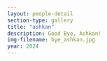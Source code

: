 ```yaml
---
layout: people-detail
section-type: gallery
title: "ashkan"
description: Good Bye, Ashkan!
img-filename: bye_ashkan.jpg
year: 2024
---
```

